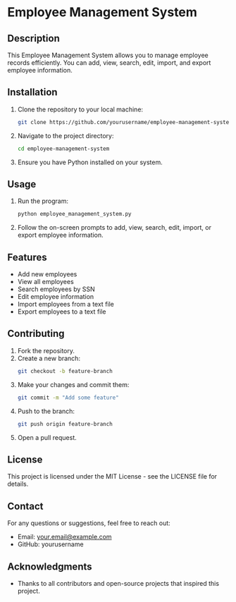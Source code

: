 # Employee Management System

## Description
This Employee Management System allows you to manage employee records efficiently. You can add, view, search, edit, import, and export employee information.

## Installation
1. Clone the repository to your local machine:
    ```bash
    git clone https://github.com/yourusername/employee-management-system.git
    ```
2. Navigate to the project directory:
    ```bash
    cd employee-management-system
    ```
3. Ensure you have Python installed on your system.

## Usage
1. Run the program:
    ```bash
    python employee_management_system.py
    ```
2. Follow the on-screen prompts to add, view, search, edit, import, or export employee information.

## Features
- Add new employees
- View all employees
- Search employees by SSN
- Edit employee information
- Import employees from a text file
- Export employees to a text file

## Contributing
1. Fork the repository.
2. Create a new branch:
    ```bash
    git checkout -b feature-branch
    ```
3. Make your changes and commit them:
    ```bash
    git commit -m "Add some feature"
    ```
4. Push to the branch:
    ```bash
    git push origin feature-branch
    ```
5. Open a pull request.

## License
This project is licensed under the MIT License - see the LICENSE file for details.

## Contact
For any questions or suggestions, feel free to reach out:
- Email: your.email@example.com
- GitHub: yourusername

## Acknowledgments
- Thanks to all contributors and open-source projects that inspired this project.
